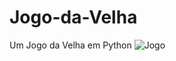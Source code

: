 # Jogo-da-Velha
Um Jogo da Velha em Python
![Jogo](https://github.com/paulorosadodev/Jogo-da-Velha/assets/117609505/7ab21420-0922-4033-bc37-0c90b4edb68e)

